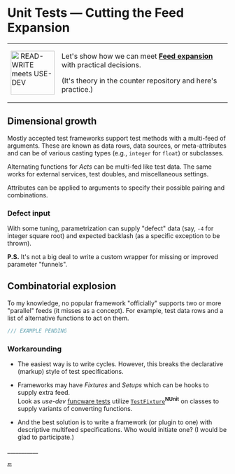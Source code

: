 # Unit Tests &mdash; Cutting the Feed Expansion

<table><tr><td><img alt="&nbsp;READ-WRITE meets USE-DEV" width="100px" src="https://github.com/Kyriosity/read-write/blob/main/README%2B/_rsc/_img/_nav/read-write_use-dev.jpg" /></td><td>
   <p>Let's show how we can meet <a href="https://github.com/Kyriosity/read-write/blob/main/README+/software/tests/asQA/README+/tests-damp_vs_dry.md#Feed-expansion"><b>Feed expansion</b></a> with practical decisions.</p>
   <p>(It's theory in the counter repository and here's practice.)</p>
</td></tr></table>

## Dimensional growth

Mostly accepted test frameworks support test methods with a multi-feed of arguments. These are known as data rows, data sources, or meta-attributes and can be of various casting types (e.g., `integer` for `float`) or subclasses.

Alternating functions for _Acts_ can be multi-fed like test data. The same works for external services, test doubles, and miscellaneous settings.

Attributes can be applied to arguments to specify their possible pairing and combinations.

### Defect input

With some tuning, parametrization can supply "defect" data (say, `-4` for integer square root) and expected backlash (as a specific exception to be thrown).

**P.S.** It's not a big deal to write a custom wrapper for missing or improved parameter "funnels".

## Combinatorial explosion

To my knowledge, no popular framework "officially" supports two or more "parallel" feeds (it misses as a concept). For example, test data rows and a list of alternative functions to act on them.

```csharp
/// EXAMPLE PENDING
```

### Workarounding

+ The easiest way is to write cycles. However, this breaks the declarative (markup) style of test specifications. 

+ Frameworks may have _Fixtures_ and _Setups_ which can be hooks to supply extra feed.\
Look as _use-dev_ [funcware tests](../../../src/TuttiFrutti/FuncStore.Convers.Tests/PhysMath) utilize [`TestFixture`](https://docs.nunit.org/articles/nunit/writing-tests/attributes/testfixture.html)<sup><b>NUnit</b></sup> on classes to supply variants of converting functions.

+ And the best solution is to write a framework (or plugin to one) with descriptive multifeed specifications. Who would initiate one? (I would be glad to participate.)

\___________

🔚
